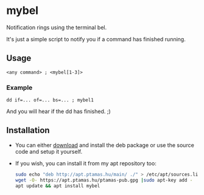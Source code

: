 # mybel
Notification rings using the terminal bel.

It's just a simple script to notify you if a command has finished running.

## Usage
`<any command> ; <mybel[1-3]>`

### Example
`dd if=... of=... bs=... ; mybel1`

And you will hear if the dd has finished. ;)

## Installation
- You can either [download](https://github.com/tamas646/mybel/raw/main/mybel_1.0.0_all.deb) and install the deb package or use the source code and setup it yourself.

- If you wish, you can install it from my apt repository too:

  ```sh
  sudo echo "deb http://apt.ptamas.hu/main/ ./" > /etc/apt/sources.list.d/apt.ptamas.list
  wget -O- https://apt.ptamas.hu/ptamas-pub.gpg |sudo apt-key add -
  apt update && apt install mybel
  ```
